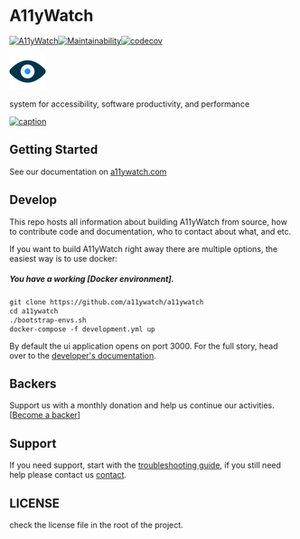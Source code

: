 # A11yWatch

[![A11yWatch](https://circleci.com/gh/A11yWatch/a11ywatch.svg?style=svg)](https://circleci.com/gh/A11yWatch/a11ywatch)[![Maintainability](https://api.codeclimate.com/v1/badges/f5fdfe29c6e911f323cf/maintainability)](https://codeclimate.com/github/A11yWatch/a11ywatch/maintainability)[![codecov](https://codecov.io/gh/A11yWatch/a11ywatch/branch/master/graph/badge.svg?token=MBV2LGQO3J)](https://codecov.io/gh/A11yWatch/a11ywatch)

![A11yWatch](web/public/static/img/favicon.png?raw=true "A11yWatch Logo")

system for accessibility, software productivity, and performance

[![caption](https://i.gyazo.com/ca0b19ec573ef323d44b62944f60a1bd.gif)](https://i.gyazo.com/ca0b19ec573ef323d44b62944f60a1bd.mp4)

## Getting Started

See our documentation on [a11ywatch.com](https://a11ywatch.github.io/a11ywatch-docs)

## Develop

This repo hosts all information about
building A11yWatch from source, how to contribute code
and documentation, who to contact about what, and etc.

If you want to build A11yWatch right away there are multiple options, the easiest way is to use docker:

##### You have a working [Docker environment].

```
git clone https://github.com/a11ywatch/a11ywatch
cd a11ywatch
./bootstrap-envs.sh
docker-compose -f development.yml up
```

By default the ui application opens on port 3000. For the full story, head over to the [developer's documentation](https://a11ywatch.github.io/a11ywatch-docs/docs/getting-started).

## Backers

Support us with a monthly donation and help us continue our activities. [[Become a backer](https://opencollective.com/a11ywatch#backer)]

## Support

If you need support, start with the [troubleshooting guide](https://a11ywatch.github.io/a11ywatch-docs/docs/troubleshooting),
if you still need help please contact us [contact](https://a11ywatch.github.io/a11ywatch-docs/docs/contact).

## LICENSE

check the license file in the root of the project.
